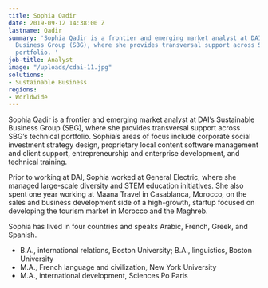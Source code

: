 ```yaml
---
title: Sophia Qadir
date: 2019-09-12 14:38:00 Z
lastname: Qadir
summary: 'Sophia Qadir is a frontier and emerging market analyst at DAI’s Sustainable
  Business Group (SBG), where she provides transversal support across SBG’s technical
  portfolio. '
job-title: Analyst
image: "/uploads/cdai-11.jpg"
solutions:
- Sustainable Business
regions:
- Worldwide
---
```


Sophia Qadir is a frontier and emerging market analyst at DAI’s Sustainable Business Group (SBG), where she provides transversal support across SBG’s technical portfolio. Sophia’s areas of focus include corporate social investment strategy design, proprietary local content software management and client support, entrepreneurship and enterprise development, and technical training. 

Prior to working at DAI, Sophia worked at General Electric, where she managed large-scale diversity and STEM education initiatives. She also spent one year working at Maana Travel in Casablanca, Morocco, on the sales and business development side of a high-growth, startup focused on developing the tourism market in Morocco and the Maghreb.

Sophia has lived in four countries and speaks Arabic, French, Greek, and Spanish.

* B.A., international relations, Boston University; B.A., linguistics, Boston University
* M.A., French language and civilization, New York University
* M.A., international development, Sciences Po Paris